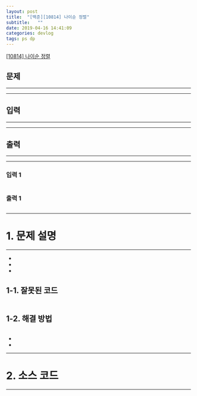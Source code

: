 ```yaml
---
layout: post
title:  "[백준][10814] 나이순 정렬"
subtitle:   ""
date: 2019-04-16 14:41:09
categories: devlog
tags: ps dp
---
```


[[10814] 나이순 정렬](https://boj.kr/10814)  


## 문제

- - -





- - -


## 입력


- - -





- - -


## 출력

- - -





- - -


### 입력 1

```

```

### 출력 1

```

```

* * *








# 1. 문제 설명

- - -


- 

- 

- 

## 1-1. 잘못된 코드

```cpp

```
  
  


## 1-2. 해결 방법
```cpp

```

- 


- 



- - -








# 2. 소스 코드


- - -


```cpp


```